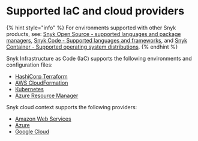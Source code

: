 # Supported IaC and cloud providers

{% hint style="info" %}
For environments supported with other Snyk products, see: [Snyk Open Source - supported languages and package managers](../scan-application-code/snyk-open-source/snyk-open-source-supported-languages-and-package-managers/), [Snyk Code - Supported languages and frameworks](../scan-application-code/snyk-code/snyk-code-language-and-framework-support.md), and [Snyk Container - Supported operating system distributions](../scan-containers/how-snyk-container-works/supported-operating-system-distributions.md).
{% endhint %}

Snyk Infrastructure as Code (IaC) supports the following environments and configuration files:

* [HashiCorp Terraform](snyk-infrastructure-as-code/scan-terraform-files/)
* [AWS CloudFormation](snyk-infrastructure-as-code/scan-cloudformation-files/)
* [Kubernetes](snyk-infrastructure-as-code/scan-kubernetes-configuration-files/)
* [Azure Resource Manager](snyk-infrastructure-as-code/scan-arm-configuration-files.md)

Snyk cloud context supports the following providers:

* [Amazon Web Services](../integrations/cloud-platforms-integrations/aws-integration/)
* [Azure](../integrations/cloud-platforms-integrations/azure-integration-for-cloud-configurations/)
* [Google Cloud](../integrations/cloud-platforms-integrations/google-cloud-integration/)
